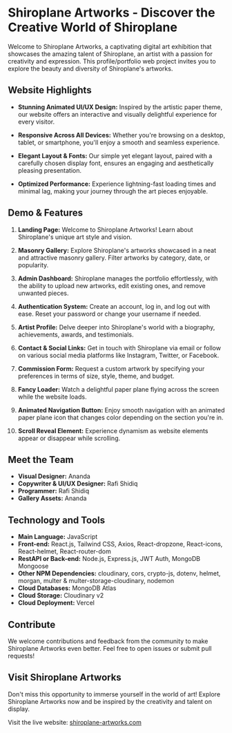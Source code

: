 # Shiroplane Artworks - Discover the Creative World of Shiroplane

<!-- ![Shiroplane Artworks](link-to-your-image.png) -->

Welcome to Shiroplane Artworks, a captivating digital art exhibition that showcases the amazing talent of Shiroplane, an artist with a passion for creativity and expression. This profile/portfolio web project invites you to explore the beauty and diversity of Shiroplane's artworks.

## Website Highlights

- **Stunning Animated UI/UX Design:** Inspired by the artistic paper theme, our website offers an interactive and visually delightful experience for every visitor.

- **Responsive Across All Devices:** Whether you're browsing on a desktop, tablet, or smartphone, you'll enjoy a smooth and seamless experience.

- **Elegant Layout & Fonts:** Our simple yet elegant layout, paired with a carefully chosen display font, ensures an engaging and aesthetically pleasing presentation.

- **Optimized Performance:** Experience lightning-fast loading times and minimal lag, making your journey through the art pieces enjoyable.

## Demo & Features

1. **Landing Page:** Welcome to Shiroplane Artworks! Learn about Shiroplane's unique art style and vision.

2. **Masonry Gallery:** Explore Shiroplane's artworks showcased in a neat and attractive masonry gallery. Filter artworks by category, date, or popularity.

3. **Admin Dashboard:** Shiroplane manages the portfolio effortlessly, with the ability to upload new artworks, edit existing ones, and remove unwanted pieces.

4. **Authentication System:** Create an account, log in, and log out with ease. Reset your password or change your username if needed.

5. **Artist Profile:** Delve deeper into Shiroplane's world with a biography, achievements, awards, and testimonials.

6. **Contact & Social Links:** Get in touch with Shiroplane via email or follow on various social media platforms like Instagram, Twitter, or Facebook.

7. **Commission Form:** Request a custom artwork by specifying your preferences in terms of size, style, theme, and budget.

8. **Fancy Loader:** Watch a delightful paper plane flying across the screen while the website loads.

9. **Animated Navigation Button:** Enjoy smooth navigation with an animated paper plane icon that changes color depending on the section you're in.

10. **Scroll Reveal Element:** Experience dynamism as website elements appear or disappear while scrolling.

## Meet the Team

- **Visual Designer:** Ananda
- **Copywriter & UI/UX Designer:** Rafi Shidiq
- **Programmer:** Rafi Shidiq
- **Gallery Assets:** Ananda

## Technology and Tools

- **Main Language:** JavaScript
- **Front-end:** React.js, Tailwind CSS, Axios, React-dropzone, React-icons, React-helmet, React-router-dom
- **RestAPI or Back-end:** Node.js, Express.js, JWT Auth, MongoDB Mongoose
- **Other NPM Dependencies:** cloudinary, cors, crypto-js, dotenv, helmet, morgan, multer & multer-storage-cloudinary, nodemon
- **Cloud Databases:** MongoDB Atlas
- **Cloud Storage:** Cloudinary v2
- **Cloud Deployment:** Vercel

## Contribute

We welcome contributions and feedback from the community to make Shiroplane Artworks even better. Feel free to open issues or submit pull requests!

## Visit Shiroplane Artworks

Don't miss this opportunity to immerse yourself in the world of art! Explore Shiroplane Artworks now and be inspired by the creativity and talent on display.

Visit the live website: [shiroplane-artworks.com](https://shiroplaneproject.vercel.app/)
